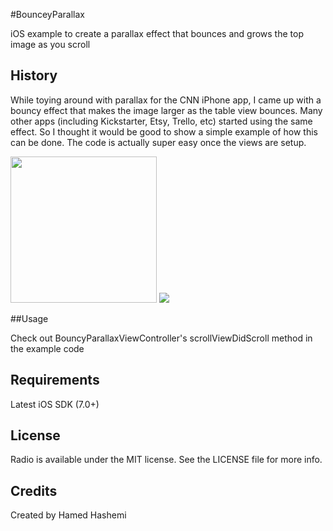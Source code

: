 #BounceyParallax

iOS example to create a parallax effect that bounces and grows the top image as you scroll

## History

While toying around with parallax for the CNN iPhone app, I came up with a bouncy effect that makes the image larger as the table view bounces. Many other apps (including Kickstarter, Etsy, Trello, etc) started using the same effect. So I thought it would be good to show a simple example of how this can be done. The code is actually super easy once the views are setup.

<img src="https://raw.github.com/hamedh/BouncyParallax/master/example.gif" width="234"/>
<img src="http://f.cl.ly/items/093E0m0u1r2I2P3O0e20/iPhone5.jpeg"/>

##Usage

Check out BouncyParallaxViewController's scrollViewDidScroll method in the example code

## Requirements

Latest iOS SDK (7.0+)

## License

Radio is available under the MIT license. See the LICENSE file for more info.

## Credits

Created by Hamed Hashemi